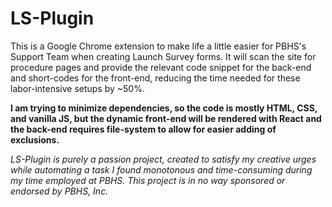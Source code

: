 # LS-Plugin
This is a Google Chrome extension to make life a little easier for PBHS's Support Team when creating Launch Survey forms.
It will scan the site for procedure pages and provide the relevant code snippet for the back-end and short-codes for the front-end, reducing the time needed for these labor-intensive setups by ~50%.

**I am trying to minimize dependencies, so the code is mostly HTML, CSS, and vanilla JS, but the dynamic front-end will be rendered with React and the back-end requires file-system to allow for easier adding of exclusions.**

*LS-Plugin is purely a passion project, created to satisfy my creative urges while automating a task I found monotonous and time-consuming during my time employed at PBHS. This project is in no way sponsored or endorsed by PBHS, Inc.* 

